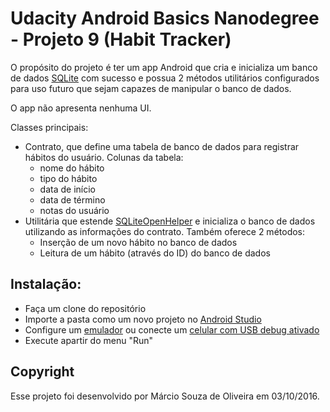 # Udacity Android Basics Nanodegree - Projeto 9 (Habit Tracker)
 
O propósito do projeto é ter um app Android que cria e inicializa um banco de dados [SQLite](https://www.sqlite.org/index.html) com sucesso e possua 2 métodos utilitários configurados para uso futuro que sejam capazes de manipular o banco de dados. 

O app não apresenta nenhuma UI.

Classes principais:
- Contrato, que define uma tabela de banco de dados para registrar hábitos do usuário. Colunas da tabela:
  - nome do hábito
  - tipo do hábito
  - data de início
  - data de término
  - notas do usuário
- Utilitária que estende [SQLiteOpenHelper](https://developer.android.com/reference/android/database/sqlite/SQLiteOpenHelper) e inicializa o banco de dados utilizando as informações do contrato. Também oferece 2 métodos:
  - Inserção de um novo hábito no banco de dados
  - Leitura de um hábito (através do ID) do banco de dados
  
 

## Instalação:
- Faça um clone do repositório
- Importe a pasta como um novo projeto no [Android Studio](https://developer.android.com/studio/)
- Configure um [emulador](https://developer.android.com/studio/run/emulator) ou conecte um [celular com USB debug ativado](https://developer.android.com/studio/run/device)
- Execute apartir do menu "Run"

## Copyright

Esse projeto foi desenvolvido por Márcio Souza de Oliveira em 03/10/2016.

